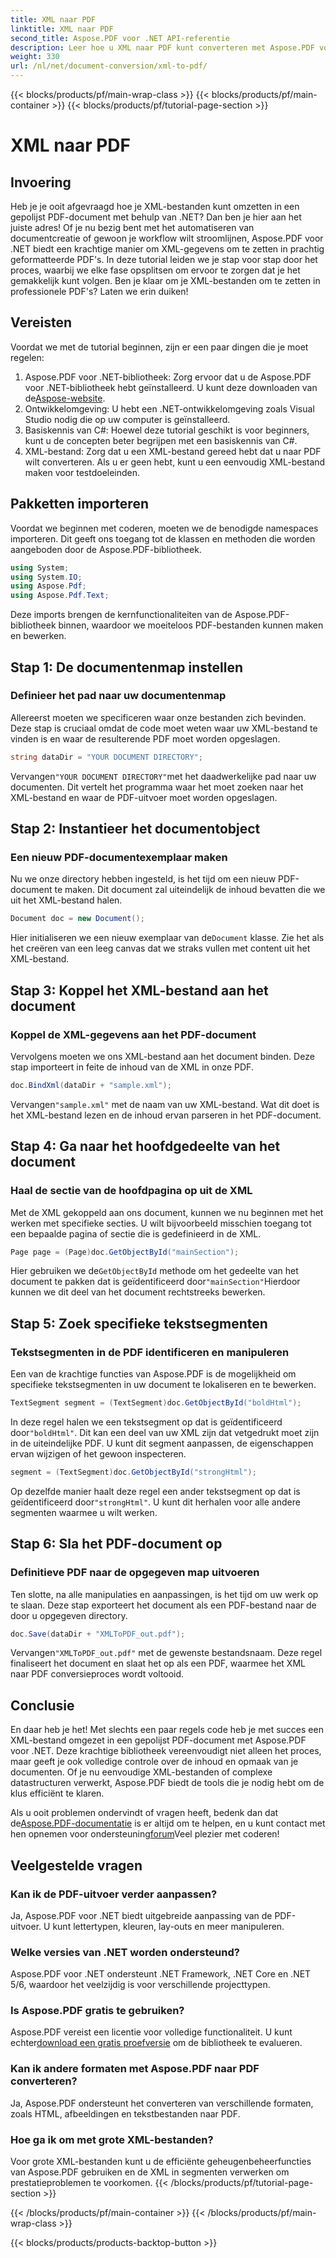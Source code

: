 ```yaml
---
title: XML naar PDF
linktitle: XML naar PDF
second_title: Aspose.PDF voor .NET API-referentie
description: Leer hoe u XML naar PDF kunt converteren met Aspose.PDF voor .NET in deze uitgebreide stapsgewijze zelfstudie, compleet met codevoorbeelden en gedetailleerde uitleg.
weight: 330
url: /nl/net/document-conversion/xml-to-pdf/
---
```


{{< blocks/products/pf/main-wrap-class >}}
{{< blocks/products/pf/main-container >}}
{{< blocks/products/pf/tutorial-page-section >}}

# XML naar PDF

## Invoering

Heb je je ooit afgevraagd hoe je XML-bestanden kunt omzetten in een gepolijst PDF-document met behulp van .NET? Dan ben je hier aan het juiste adres! Of je nu bezig bent met het automatiseren van documentcreatie of gewoon je workflow wilt stroomlijnen, Aspose.PDF voor .NET biedt een krachtige manier om XML-gegevens om te zetten in prachtig geformatteerde PDF's. In deze tutorial leiden we je stap voor stap door het proces, waarbij we elke fase opsplitsen om ervoor te zorgen dat je het gemakkelijk kunt volgen. Ben je klaar om je XML-bestanden om te zetten in professionele PDF's? Laten we erin duiken!

## Vereisten

Voordat we met de tutorial beginnen, zijn er een paar dingen die je moet regelen:

1.  Aspose.PDF voor .NET-bibliotheek: Zorg ervoor dat u de Aspose.PDF voor .NET-bibliotheek hebt geïnstalleerd. U kunt deze downloaden van de[Aspose-website](https://releases.aspose.com/pdf/net/).
2. Ontwikkelomgeving: U hebt een .NET-ontwikkelomgeving zoals Visual Studio nodig die op uw computer is geïnstalleerd.
3. Basiskennis van C#: Hoewel deze tutorial geschikt is voor beginners, kunt u de concepten beter begrijpen met een basiskennis van C#.
4. XML-bestand: Zorg dat u een XML-bestand gereed hebt dat u naar PDF wilt converteren. Als u er geen hebt, kunt u een eenvoudig XML-bestand maken voor testdoeleinden.

## Pakketten importeren

Voordat we beginnen met coderen, moeten we de benodigde namespaces importeren. Dit geeft ons toegang tot de klassen en methoden die worden aangeboden door de Aspose.PDF-bibliotheek.

```csharp
using System;
using System.IO;
using Aspose.Pdf;
using Aspose.Pdf.Text;
```

Deze imports brengen de kernfunctionaliteiten van de Aspose.PDF-bibliotheek binnen, waardoor we moeiteloos PDF-bestanden kunnen maken en bewerken.

## Stap 1: De documentenmap instellen

### Definieer het pad naar uw documentenmap

Allereerst moeten we specificeren waar onze bestanden zich bevinden. Deze stap is cruciaal omdat de code moet weten waar uw XML-bestand te vinden is en waar de resulterende PDF moet worden opgeslagen.

```csharp
string dataDir = "YOUR DOCUMENT DIRECTORY";
```

 Vervangen`"YOUR DOCUMENT DIRECTORY"`met het daadwerkelijke pad naar uw documenten. Dit vertelt het programma waar het moet zoeken naar het XML-bestand en waar de PDF-uitvoer moet worden opgeslagen.

## Stap 2: Instantieer het documentobject

### Een nieuw PDF-documentexemplaar maken

Nu we onze directory hebben ingesteld, is het tijd om een nieuw PDF-document te maken. Dit document zal uiteindelijk de inhoud bevatten die we uit het XML-bestand halen.

```csharp
Document doc = new Document();
```

 Hier initialiseren we een nieuw exemplaar van de`Document` klasse. Zie het als het creëren van een leeg canvas dat we straks vullen met content uit het XML-bestand.

## Stap 3: Koppel het XML-bestand aan het document

### Koppel de XML-gegevens aan het PDF-document

Vervolgens moeten we ons XML-bestand aan het document binden. Deze stap importeert in feite de inhoud van de XML in onze PDF.

```csharp
doc.BindXml(dataDir + "sample.xml");
```

 Vervangen`"sample.xml"` met de naam van uw XML-bestand. Wat dit doet is het XML-bestand lezen en de inhoud ervan parseren in het PDF-document.

## Stap 4: Ga naar het hoofdgedeelte van het document

### Haal de sectie van de hoofdpagina op uit de XML

Met de XML gekoppeld aan ons document, kunnen we nu beginnen met het werken met specifieke secties. U wilt bijvoorbeeld misschien toegang tot een bepaalde pagina of sectie die is gedefinieerd in de XML.

```csharp
Page page = (Page)doc.GetObjectById("mainSection");
```

 Hier gebruiken we de`GetObjectById` methode om het gedeelte van het document te pakken dat is geïdentificeerd door`"mainSection"`Hierdoor kunnen we dit deel van het document rechtstreeks bewerken.

## Stap 5: Zoek specifieke tekstsegmenten

### Tekstsegmenten in de PDF identificeren en manipuleren

Een van de krachtige functies van Aspose.PDF is de mogelijkheid om specifieke tekstsegmenten in uw document te lokaliseren en te bewerken.

```csharp
TextSegment segment = (TextSegment)doc.GetObjectById("boldHtml");
```

 In deze regel halen we een tekstsegment op dat is geïdentificeerd door`"boldHtml"`. Dit kan een deel van uw XML zijn dat vetgedrukt moet zijn in de uiteindelijke PDF. U kunt dit segment aanpassen, de eigenschappen ervan wijzigen of het gewoon inspecteren.

```csharp
segment = (TextSegment)doc.GetObjectById("strongHtml");
```

 Op dezelfde manier haalt deze regel een ander tekstsegment op dat is geïdentificeerd door`"strongHtml"`. U kunt dit herhalen voor alle andere segmenten waarmee u wilt werken.

## Stap 6: Sla het PDF-document op

### Definitieve PDF naar de opgegeven map uitvoeren

Ten slotte, na alle manipulaties en aanpassingen, is het tijd om uw werk op te slaan. Deze stap exporteert het document als een PDF-bestand naar de door u opgegeven directory.

```csharp
doc.Save(dataDir + "XMLToPDF_out.pdf");
```

 Vervangen`"XMLToPDF_out.pdf"` met de gewenste bestandsnaam. Deze regel finaliseert het document en slaat het op als een PDF, waarmee het XML naar PDF conversieproces wordt voltooid.

## Conclusie

En daar heb je het! Met slechts een paar regels code heb je met succes een XML-bestand omgezet in een gepolijst PDF-document met Aspose.PDF voor .NET. Deze krachtige bibliotheek vereenvoudigt niet alleen het proces, maar geeft je ook volledige controle over de inhoud en opmaak van je documenten. Of je nu eenvoudige XML-bestanden of complexe datastructuren verwerkt, Aspose.PDF biedt de tools die je nodig hebt om de klus efficiënt te klaren.

 Als u ooit problemen ondervindt of vragen heeft, bedenk dan dat de[Aspose.PDF-documentatie](https://reference.aspose.com/pdf/net/) is er altijd om te helpen, en u kunt contact met hen opnemen voor ondersteuning[forum](https://forum.aspose.com/c/pdf/10)Veel plezier met coderen!

## Veelgestelde vragen

### Kan ik de PDF-uitvoer verder aanpassen?
Ja, Aspose.PDF voor .NET biedt uitgebreide aanpassing van de PDF-uitvoer. U kunt lettertypen, kleuren, lay-outs en meer manipuleren.

### Welke versies van .NET worden ondersteund?
Aspose.PDF voor .NET ondersteunt .NET Framework, .NET Core en .NET 5/6, waardoor het veelzijdig is voor verschillende projecttypen.

### Is Aspose.PDF gratis te gebruiken?
 Aspose.PDF vereist een licentie voor volledige functionaliteit. U kunt echter[download een gratis proefversie](https://releases.aspose.com/) om de bibliotheek te evalueren.

### Kan ik andere formaten met Aspose.PDF naar PDF converteren?
Ja, Aspose.PDF ondersteunt het converteren van verschillende formaten, zoals HTML, afbeeldingen en tekstbestanden naar PDF.

### Hoe ga ik om met grote XML-bestanden?
Voor grote XML-bestanden kunt u de efficiënte geheugenbeheerfuncties van Aspose.PDF gebruiken en de XML in segmenten verwerken om prestatieproblemen te voorkomen.
{{< /blocks/products/pf/tutorial-page-section >}}

{{< /blocks/products/pf/main-container >}}
{{< /blocks/products/pf/main-wrap-class >}}

{{< blocks/products/products-backtop-button >}}
